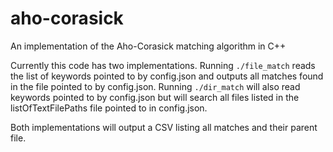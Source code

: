 # aho-corasick
An implementation of the Aho-Corasick matching algorithm in C++

Currently this code has two implementations. Running `./file_match` reads the list of keywords pointed to by config.json and outputs all matches found in the file pointed to by config.json. Running `./dir_match` will also read keywords pointed to by config.json but will search all files listed in the listOfTextFilePaths file pointed to in config.json.

Both implementations will output a CSV listing all matches and their parent file.
